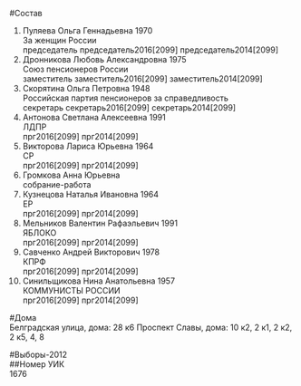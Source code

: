 #Состав  
1. Пуляева Ольга Геннадьевна 1970  
    За женщин России  
    председатель председатель2016[2099] председатель2014[2099]  
2. Дронникова Любовь Александровна 1975  
    Союз пенсионеров России  
    заместитель заместитель2016[2099] заместитель2014[2099]  
3. Скорятина Ольга Петровна 1948  
    Российская партия пенсионеров за справедливость  
    секретарь секретарь2016[2099] секретарь2014[2099]  
4. Антонова Светлана Алексеевна 1991  
    ЛДПР  
    прг2016[2099] прг2014[2099]  
5. Викторова Лариса Юрьевна 1964  
    СР  
    прг2016[2099] прг2014[2099]  
6. Громкова Анна Юрьевна  
    собрание-работа  
7. Кузнецова Наталья Ивановна 1964  
    ЕР  
    прг2016[2099] прг2014[2099]  
8. Мельников Валентин Рафаэльевич 1991  
    ЯБЛОКО  
    прг2016[2099] прг2014[2099]  
9. Савченко Андрей Викторович 1978  
    КПРФ  
    прг2016[2099] прг2014[2099]  
10. Синильщикова Нина Анатольевна 1957  
    КОММУНИСТЫ РОССИИ  
    прг2016[2099] прг2014[2099]  
  
#Дома  
Белградская улица, дома: 28 к6 Проспект Славы, дома: 10 к2, 2 к1, 2 к2, 2 к5, 4, 8  
  
#Выборы-2012  
##Номер УИК  
1676  
